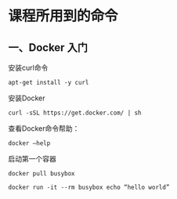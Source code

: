 # 课程所用到的命令

## 一、Docker 入门

安装curl命令

`apt-get install -y curl`

安装Docker

`curl -sSL https://get.docker.com/ | sh`

查看Docker命令帮助：

`docker —help`

启动第一个容器

`docker pull busybox`

`docker run -it --rm busybox echo “hello world”`